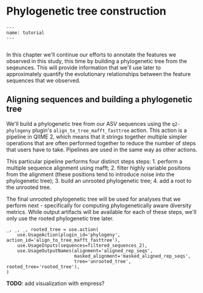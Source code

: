 # Phylogenetic tree construction

```{usage-scope}
---
name: tutorial
---
```

```{usage-selector}
```

In this chapter we'll continue our efforts to annotate the features we observed
in this study, this time by building a phylogenetic tree from the seqeunces.
This will provide information that we'll use later to approximately quantify
the evolutionary relationships between the feature sequences that we observed.

## Aligning sequences and building a phylogenetic tree

We'll build a phylogenetic tree from our ASV sequences
using the `q2-phylogeny` plugin's `align_to_tree_mafft_fasttree`
action. This action is a pipeline in QIIME 2, which means that it strings
together multiple simpler operations that are often performed together to 
reduce the number of steps that users have to take. Pipelines are used in the 
same way as other actions.

This particular pipeline performs four distinct steps steps:
    1. perform a multiple sequence alignment using mafft;
    2. filter highly variable positions from the alignment (these positions tend to introduce noise into the phylogenetic tree);
    3. build an unrooted phylogenetic tree;
    4. add a root to the unrooted tree. 

The final unrooted phylogenetic tree will be used for analyses that we perform
next - specifically for computing phylogenetically aware diversity metrics. 
While output artifacts will be available for each of these steps, we'll only 
use the rooted phylogenetic tree later. 

```{usage}
_, _, _, rooted_tree = use.action(
    use.UsageAction(plugin_id='phylogeny', action_id='align_to_tree_mafft_fasttree'),
    use.UsageInputs(sequences=filtered_sequences_2),
    use.UsageOutputNames(alignment='aligned_rep_seqs',
                         masked_alignment='masked_aligned_rep_seqs',
                         tree='unrooted_tree', rooted_tree='rooted_tree'),
)
```

**TODO**: add visualization with empress? 